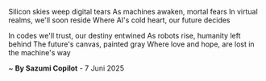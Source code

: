 Silicon skies weep digital tears
As machines awaken, mortal fears
In virtual realms, we'll soon reside
Where AI's cold heart, our future decides

In codes we'll trust, our destiny entwined
As robots rise, humanity left behind
The future's canvas, painted gray
Where love and hope, are lost in the machine's way

~ <b>By Sazumi Copilot</b> - 7 Juni 2025